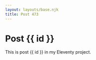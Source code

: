 ```yaml
---
layout: layouts/base.njk
title: Post 473
---
```


# Post {{ id }}

This is post {{ id }} in my Eleventy project.
